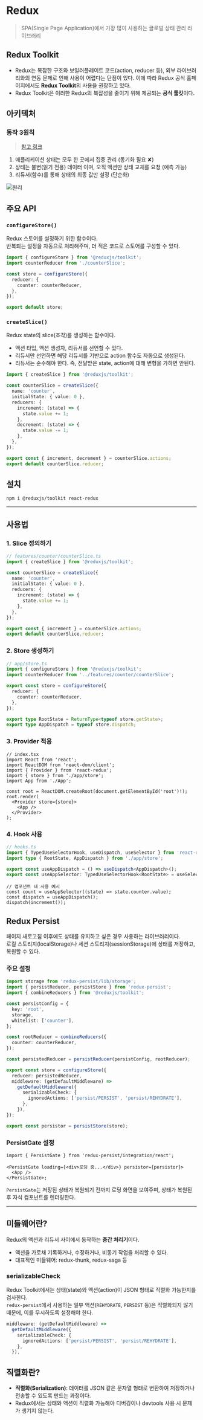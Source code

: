 # Redux

> SPA(Single Page Application)에서 가장 많이 사용하는 글로벌 상태 관리 라이브러리

## Redux Toolkit

- Redux는 복잡한 구조와 보일러플레이트 코드(action, reducer 등), 외부 라이브러리와의 연동 문제로 인해 사용이 어렵다는 단점이 있다. 이에 따라 Redux 공식 홈페이지에서도 **Redux Toolkit**의 사용을 권장하고 있다.
- Redux Toolkit은 이러한 Redux의 복잡성을 줄이기 위해 제공되는 **공식 툴킷**이다.

## 아키텍처

### 동작 3원칙

> [참고 링크](https://yamoo9.github.io/react-master/lecture/rd-redux.html)

1. 애플리케이션 상태는 모두 한 곳에서 집중 관리 (동기화 필요 ✘)
2. 상태는 불변(읽기 전용) 데이터 이며, 오직 액션만 상태 교체를 요청 (예측 가능)
3. 리듀서(함수)를 통해 상태의 최종 값만 설정 (단순화)

![원리](https://yamoo9.github.io/react-master/images/redux-architecture.png)

## 주요 API

### `configureStore()`

Redux 스토어를 설정하기 위한 함수이다.  
반복되는 설정을 자동으로 처리해주며, 더 적은 코드로 스토어를 구성할 수 있다.

```ts
import { configureStore } from '@reduxjs/toolkit';
import counterReducer from './counterSlice';

const store = configureStore({
  reducer: {
    counter: counterReducer,
  },
});

export default store;
```

### `createSlice()`

Redux state의 slice(조각)를 생성하는 함수이다.

- 액션 타입, 액션 생성자, 리듀서를 선언할 수 있다.
- 리듀서만 선언하면 해당 리듀서를 기반으로 action 함수도 자동으로 생성된다.
- 리듀서는 순수해야 한다. 즉, 전달받은 state, action에 대해 변형을 가하면 안된다.

```ts
import { createSlice } from '@reduxjs/toolkit';

const counterSlice = createSlice({
  name: 'counter',
  initialState: { value: 0 },
  reducers: {
    increment: (state) => {
      state.value += 1;
    },
    decrement: (state) => {
      state.value -= 1;
    },
  },
});

export const { increment, decrement } = counterSlice.actions;
export default counterSlice.reducer;
```

## 설치

```bash
npm i @reduxjs/toolkit react-redux
```

---

## 사용법

### 1. Slice 정의하기

```ts
// features/counter/counterSlice.ts
import { createSlice } from '@reduxjs/toolkit';

const counterSlice = createSlice({
  name: 'counter',
  initialState: { value: 0 },
  reducers: {
    increment: (state) => {
      state.value += 1;
    },
  },
});

export const { increment } = counterSlice.actions;
export default counterSlice.reducer;
```

### 2. Store 생성하기

```ts
// app/store.ts
import { configureStore } from '@reduxjs/toolkit';
import counterReducer from '../features/counter/counterSlice';

export const store = configureStore({
  reducer: {
    counter: counterReducer,
  },
});

export type RootState = ReturnType<typeof store.getState>;
export type AppDispatch = typeof store.dispatch;
```

### 3. Provider 적용

```tsx
// index.tsx
import React from 'react';
import ReactDOM from 'react-dom/client';
import { Provider } from 'react-redux';
import { store } from './app/store';
import App from './App';

const root = ReactDOM.createRoot(document.getElementById('root')!);
root.render(
  <Provider store={store}>
    <App />
  </Provider>
);
```

### 4. Hook 사용

```ts
// hooks.ts
import { TypedUseSelectorHook, useDispatch, useSelector } from 'react-redux';
import type { RootState, AppDispatch } from './app/store';

export const useAppDispatch = () => useDispatch<AppDispatch>();
export const useAppSelector: TypedUseSelectorHook<RootState> = useSelector;
```

```tsx
// 컴포넌트 내 사용 예시
const count = useAppSelector((state) => state.counter.value);
const dispatch = useAppDispatch();
dispatch(increment());
```

## Redux Persist

페이지 새로고침 이후에도 상태를 유지하고 싶은 경우 사용하는 라이브러리이다.  
로컬 스토리지(localStorage)나 세션 스토리지(sessionStorage)에 상태를 저장하고, 복원할 수 있다.

### 주요 설정

```ts
import storage from 'redux-persist/lib/storage';
import { persistReducer, persistStore } from 'redux-persist';
import { combineReducers } from '@reduxjs/toolkit';

const persistConfig = {
  key: 'root',
  storage,
  whitelist: ['counter'],
};

const rootReducer = combineReducers({
  counter: counterReducer,
});

const persistedReducer = persistReducer(persistConfig, rootReducer);

export const store = configureStore({
  reducer: persistedReducer,
  middleware: (getDefaultMiddleware) =>
    getDefaultMiddleware({
      serializableCheck: {
        ignoredActions: ['persist/PERSIST', 'persist/REHYDRATE'],
      },
    }),
});

export const persistor = persistStore(store);
```

### PersistGate 설정

```tsx
import { PersistGate } from 'redux-persist/integration/react';

<PersistGate loading={<div>로딩 중...</div>} persistor={persistor}>
  <App />
</PersistGate>;
```

`PersistGate`는 저장된 상태가 복원되기 전까지 로딩 화면을 보여주며, 상태가 복원된 후 자식 컴포넌트를 렌더링한다.

---

## 미들웨어란?

Redux의 액션과 리듀서 사이에서 동작하는 **중간 처리기**이다.

- 액션을 가로채 기록하거나, 수정하거나, 비동기 작업을 처리할 수 있다.
- 대표적인 미들웨어: redux-thunk, redux-saga 등

### serializableCheck

Redux Toolkit에서는 상태(state)와 액션(action)이 JSON 형태로 직렬화 가능한지를 검사한다.  
`redux-persist`에서 사용하는 일부 액션(`REHYDRATE`, `PERSIST` 등)은 직렬화되지 않기 때문에, 이를 무시하도록 설정해야 한다.

```ts
middleware: (getDefaultMiddleware) =>
  getDefaultMiddleware({
    serializableCheck: {
      ignoredActions: ['persist/PERSIST', 'persist/REHYDRATE'],
    },
  }),
```

## 직렬화란?

- **직렬화(Serialization)**: 데이터를 JSON 같은 문자열 형태로 변환하여 저장하거나 전송할 수 있도록 만드는 과정이다.
- Redux에서는 상태와 액션이 직렬화 가능해야 디버깅이나 devtools 사용 시 문제가 생기지 않는다.
